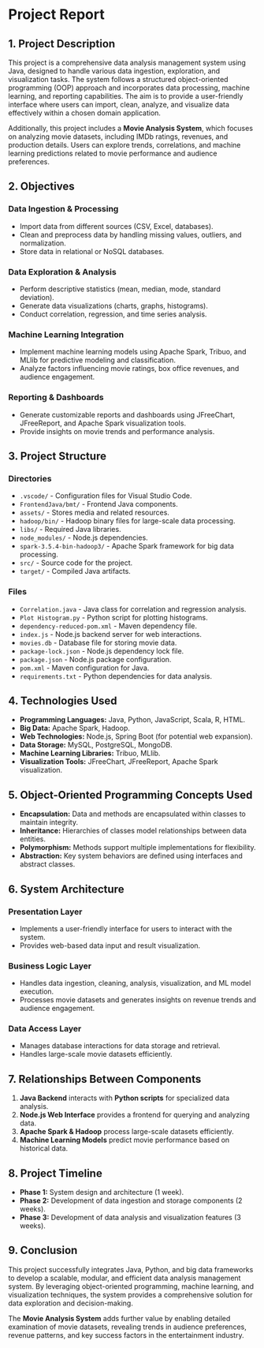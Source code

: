 # Project Report

## 1. Project Description
This project is a comprehensive data analysis management system using Java, designed to handle various data ingestion, exploration, and visualization tasks. The system follows a structured object-oriented programming (OOP) approach and incorporates data processing, machine learning, and reporting capabilities. The aim is to provide a user-friendly interface where users can import, clean, analyze, and visualize data effectively within a chosen domain application.

Additionally, this project includes a **Movie Analysis System**, which focuses on analyzing movie datasets, including IMDb ratings, revenues, and production details. Users can explore trends, correlations, and machine learning predictions related to movie performance and audience preferences.

## 2. Objectives
### Data Ingestion & Processing
- Import data from different sources (CSV, Excel, databases).
- Clean and preprocess data by handling missing values, outliers, and normalization.
- Store data in relational or NoSQL databases.

### Data Exploration & Analysis
- Perform descriptive statistics (mean, median, mode, standard deviation).
- Generate data visualizations (charts, graphs, histograms).
- Conduct correlation, regression, and time series analysis.

### Machine Learning Integration
- Implement machine learning models using Apache Spark, Tribuo, and MLlib for predictive modeling and classification.
- Analyze factors influencing movie ratings, box office revenues, and audience engagement.

### Reporting & Dashboards
- Generate customizable reports and dashboards using JFreeChart, JFreeReport, and Apache Spark visualization tools.
- Provide insights on movie trends and performance analysis.

## 3. Project Structure
### Directories
- `.vscode/` - Configuration files for Visual Studio Code.
- `FrontendJava/bmt/` - Frontend Java components.
- `assets/` - Stores media and related resources.
- `hadoop/bin/` - Hadoop binary files for large-scale data processing.
- `libs/` - Required Java libraries.
- `node_modules/` - Node.js dependencies.
- `spark-3.5.4-bin-hadoop3/` - Apache Spark framework for big data processing.
- `src/` - Source code for the project.
- `target/` - Compiled Java artifacts.

### Files
- `Correlation.java` - Java class for correlation and regression analysis.
- `Plot Histogram.py` - Python script for plotting histograms.
- `dependency-reduced-pom.xml` - Maven dependency file.
- `index.js` - Node.js backend server for web interactions.
- `movies.db` - Database file for storing movie data.
- `package-lock.json` - Node.js dependency lock file.
- `package.json` - Node.js package configuration.
- `pom.xml` - Maven configuration for Java.
- `requirements.txt` - Python dependencies for data analysis.

## 4. Technologies Used
- **Programming Languages:** Java, Python, JavaScript, Scala, R, HTML.
- **Big Data:** Apache Spark, Hadoop.
- **Web Technologies:** Node.js, Spring Boot (for potential web expansion).
- **Data Storage:** MySQL, PostgreSQL, MongoDB.
- **Machine Learning Libraries:** Tribuo, MLlib.
- **Visualization Tools:** JFreeChart, JFreeReport, Apache Spark visualization.

## 5. Object-Oriented Programming Concepts Used
- **Encapsulation:** Data and methods are encapsulated within classes to maintain integrity.
- **Inheritance:** Hierarchies of classes model relationships between data entities.
- **Polymorphism:** Methods support multiple implementations for flexibility.
- **Abstraction:** Key system behaviors are defined using interfaces and abstract classes.

## 6. System Architecture
### Presentation Layer
- Implements a user-friendly interface for users to interact with the system.
- Provides web-based data input and result visualization.

### Business Logic Layer
- Handles data ingestion, cleaning, analysis, visualization, and ML model execution.
- Processes movie datasets and generates insights on revenue trends and audience engagement.

### Data Access Layer
- Manages database interactions for data storage and retrieval.
- Handles large-scale movie datasets efficiently.

## 7. Relationships Between Components
1. **Java Backend** interacts with **Python scripts** for specialized data analysis.
2. **Node.js Web Interface** provides a frontend for querying and analyzing data.
3. **Apache Spark & Hadoop** process large-scale datasets efficiently.
4. **Machine Learning Models** predict movie performance based on historical data.

## 8. Project Timeline
- **Phase 1:** System design and architecture (1 week).
- **Phase 2:** Development of data ingestion and storage components (2 weeks).
- **Phase 3:** Development of data analysis and visualization features (3 weeks).

## 9. Conclusion
This project successfully integrates Java, Python, and big data frameworks to develop a scalable, modular, and efficient data analysis management system. By leveraging object-oriented programming, machine learning, and visualization techniques, the system provides a comprehensive solution for data exploration and decision-making.

The **Movie Analysis System** adds further value by enabling detailed examination of movie datasets, revealing trends in audience preferences, revenue patterns, and key success factors in the entertainment industry.

